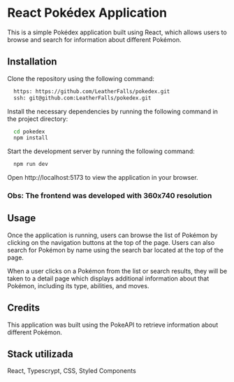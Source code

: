 # React Pokédex Application

This is a simple Pokédex application built using React, which allows users to browse and search for information about different Pokémon.

## Installation

Clone the repository using the following command:

```bash
  https: https://github.com/LeatherFalls/pokedex.git
  ssh: git@github.com:LeatherFalls/pokedex.git
```
Install the necessary dependencies by running the following command in the project directory:

```bash
  cd pokedex
  npm install
```

Start the development server by running the following command:
```bash
  npm run dev
```

Open http://localhost:5173 to view the application in your browser.


### Obs: The frontend was developed with 360x740 resolution
## Usage

Once the application is running, users can browse the list of Pokémon by clicking on the navigation buttons at the top of the page. Users can also search for Pokémon by name using the search bar located at the top of the page.

When a user clicks on a Pokémon from the list or search results, they will be taken to a detail page which displays additional information about that Pokémon, including its type, abilities, and moves.

## Credits
This application was built using the PokeAPI to retrieve information about different Pokémon.
## Stack utilizada

React, Typescrypt, CSS, Styled Components